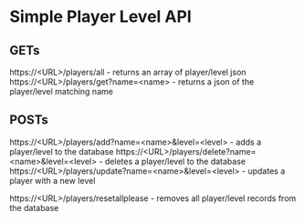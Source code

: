 # Simple Player Level API

## GETs
https://\<URL\>/players/all - returns an array of player/level json
https://\<URL\>/players/get?name=\<name\> - returns a json of the player/level matching name

## POSTs
https://\<URL\>/players/add?name=\<name\>&level=\<level\> - adds a player/level to the database
https://\<URL\>/players/delete?name=\<name\>&level=\<level\> - deletes a player/level to the database
https://\<URL\>/players/update?name=\<name\>&level=\<level\> - updates a player with a new level

https://\<URL\>/players/resetallplease - removes all player/level records from the database
